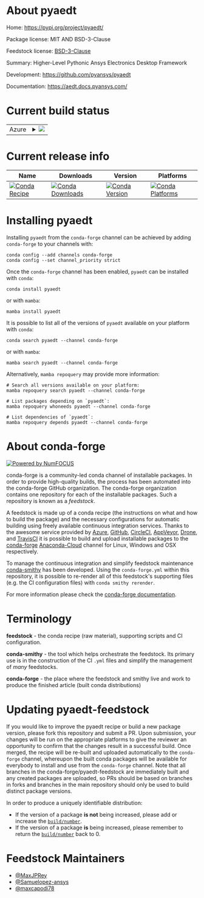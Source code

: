 About pyaedt
============

Home: https://pypi.org/project/pyaedt/

Package license: MIT AND BSD-3-Clause

Feedstock license: [BSD-3-Clause](https://github.com/conda-forge/pyaedt-feedstock/blob/main/LICENSE.txt)

Summary: Higher-Level Pythonic Ansys Electronics Desktop Framework

Development: https://github.com/pyansys/pyaedt

Documentation: https://aedt.docs.pyansys.com/

Current build status
====================


<table>
    
  <tr>
    <td>Azure</td>
    <td>
      <details>
        <summary>
          <a href="https://dev.azure.com/conda-forge/feedstock-builds/_build/latest?definitionId=18250&branchName=main">
            <img src="https://dev.azure.com/conda-forge/feedstock-builds/_apis/build/status/pyaedt-feedstock?branchName=main">
          </a>
        </summary>
        <table>
          <thead><tr><th>Variant</th><th>Status</th></tr></thead>
          <tbody><tr>
              <td>linux_64_python3.10.____cpython</td>
              <td>
                <a href="https://dev.azure.com/conda-forge/feedstock-builds/_build/latest?definitionId=18250&branchName=main">
                  <img src="https://dev.azure.com/conda-forge/feedstock-builds/_apis/build/status/pyaedt-feedstock?branchName=main&jobName=linux&configuration=linux%20linux_64_python3.10.____cpython" alt="variant">
                </a>
              </td>
            </tr><tr>
              <td>linux_64_python3.8.____cpython</td>
              <td>
                <a href="https://dev.azure.com/conda-forge/feedstock-builds/_build/latest?definitionId=18250&branchName=main">
                  <img src="https://dev.azure.com/conda-forge/feedstock-builds/_apis/build/status/pyaedt-feedstock?branchName=main&jobName=linux&configuration=linux%20linux_64_python3.8.____cpython" alt="variant">
                </a>
              </td>
            </tr><tr>
              <td>linux_64_python3.9.____cpython</td>
              <td>
                <a href="https://dev.azure.com/conda-forge/feedstock-builds/_build/latest?definitionId=18250&branchName=main">
                  <img src="https://dev.azure.com/conda-forge/feedstock-builds/_apis/build/status/pyaedt-feedstock?branchName=main&jobName=linux&configuration=linux%20linux_64_python3.9.____cpython" alt="variant">
                </a>
              </td>
            </tr><tr>
              <td>osx_64_python3.10.____cpython</td>
              <td>
                <a href="https://dev.azure.com/conda-forge/feedstock-builds/_build/latest?definitionId=18250&branchName=main">
                  <img src="https://dev.azure.com/conda-forge/feedstock-builds/_apis/build/status/pyaedt-feedstock?branchName=main&jobName=osx&configuration=osx%20osx_64_python3.10.____cpython" alt="variant">
                </a>
              </td>
            </tr><tr>
              <td>osx_64_python3.8.____cpython</td>
              <td>
                <a href="https://dev.azure.com/conda-forge/feedstock-builds/_build/latest?definitionId=18250&branchName=main">
                  <img src="https://dev.azure.com/conda-forge/feedstock-builds/_apis/build/status/pyaedt-feedstock?branchName=main&jobName=osx&configuration=osx%20osx_64_python3.8.____cpython" alt="variant">
                </a>
              </td>
            </tr><tr>
              <td>osx_64_python3.9.____cpython</td>
              <td>
                <a href="https://dev.azure.com/conda-forge/feedstock-builds/_build/latest?definitionId=18250&branchName=main">
                  <img src="https://dev.azure.com/conda-forge/feedstock-builds/_apis/build/status/pyaedt-feedstock?branchName=main&jobName=osx&configuration=osx%20osx_64_python3.9.____cpython" alt="variant">
                </a>
              </td>
            </tr><tr>
              <td>win_64_python3.10.____cpython</td>
              <td>
                <a href="https://dev.azure.com/conda-forge/feedstock-builds/_build/latest?definitionId=18250&branchName=main">
                  <img src="https://dev.azure.com/conda-forge/feedstock-builds/_apis/build/status/pyaedt-feedstock?branchName=main&jobName=win&configuration=win%20win_64_python3.10.____cpython" alt="variant">
                </a>
              </td>
            </tr><tr>
              <td>win_64_python3.8.____cpython</td>
              <td>
                <a href="https://dev.azure.com/conda-forge/feedstock-builds/_build/latest?definitionId=18250&branchName=main">
                  <img src="https://dev.azure.com/conda-forge/feedstock-builds/_apis/build/status/pyaedt-feedstock?branchName=main&jobName=win&configuration=win%20win_64_python3.8.____cpython" alt="variant">
                </a>
              </td>
            </tr><tr>
              <td>win_64_python3.9.____cpython</td>
              <td>
                <a href="https://dev.azure.com/conda-forge/feedstock-builds/_build/latest?definitionId=18250&branchName=main">
                  <img src="https://dev.azure.com/conda-forge/feedstock-builds/_apis/build/status/pyaedt-feedstock?branchName=main&jobName=win&configuration=win%20win_64_python3.9.____cpython" alt="variant">
                </a>
              </td>
            </tr>
          </tbody>
        </table>
      </details>
    </td>
  </tr>
</table>

Current release info
====================

| Name | Downloads | Version | Platforms |
| --- | --- | --- | --- |
| [![Conda Recipe](https://img.shields.io/badge/recipe-pyaedt-green.svg)](https://anaconda.org/conda-forge/pyaedt) | [![Conda Downloads](https://img.shields.io/conda/dn/conda-forge/pyaedt.svg)](https://anaconda.org/conda-forge/pyaedt) | [![Conda Version](https://img.shields.io/conda/vn/conda-forge/pyaedt.svg)](https://anaconda.org/conda-forge/pyaedt) | [![Conda Platforms](https://img.shields.io/conda/pn/conda-forge/pyaedt.svg)](https://anaconda.org/conda-forge/pyaedt) |

Installing pyaedt
=================

Installing `pyaedt` from the `conda-forge` channel can be achieved by adding `conda-forge` to your channels with:

```
conda config --add channels conda-forge
conda config --set channel_priority strict
```

Once the `conda-forge` channel has been enabled, `pyaedt` can be installed with `conda`:

```
conda install pyaedt
```

or with `mamba`:

```
mamba install pyaedt
```

It is possible to list all of the versions of `pyaedt` available on your platform with `conda`:

```
conda search pyaedt --channel conda-forge
```

or with `mamba`:

```
mamba search pyaedt --channel conda-forge
```

Alternatively, `mamba repoquery` may provide more information:

```
# Search all versions available on your platform:
mamba repoquery search pyaedt --channel conda-forge

# List packages depending on `pyaedt`:
mamba repoquery whoneeds pyaedt --channel conda-forge

# List dependencies of `pyaedt`:
mamba repoquery depends pyaedt --channel conda-forge
```


About conda-forge
=================

[![Powered by
NumFOCUS](https://img.shields.io/badge/powered%20by-NumFOCUS-orange.svg?style=flat&colorA=E1523D&colorB=007D8A)](https://numfocus.org)

conda-forge is a community-led conda channel of installable packages.
In order to provide high-quality builds, the process has been automated into the
conda-forge GitHub organization. The conda-forge organization contains one repository
for each of the installable packages. Such a repository is known as a *feedstock*.

A feedstock is made up of a conda recipe (the instructions on what and how to build
the package) and the necessary configurations for automatic building using freely
available continuous integration services. Thanks to the awesome service provided by
[Azure](https://azure.microsoft.com/en-us/services/devops/), [GitHub](https://github.com/),
[CircleCI](https://circleci.com/), [AppVeyor](https://www.appveyor.com/),
[Drone](https://cloud.drone.io/welcome), and [TravisCI](https://travis-ci.com/)
it is possible to build and upload installable packages to the
[conda-forge](https://anaconda.org/conda-forge) [Anaconda-Cloud](https://anaconda.org/)
channel for Linux, Windows and OSX respectively.

To manage the continuous integration and simplify feedstock maintenance
[conda-smithy](https://github.com/conda-forge/conda-smithy) has been developed.
Using the ``conda-forge.yml`` within this repository, it is possible to re-render all of
this feedstock's supporting files (e.g. the CI configuration files) with ``conda smithy rerender``.

For more information please check the [conda-forge documentation](https://conda-forge.org/docs/).

Terminology
===========

**feedstock** - the conda recipe (raw material), supporting scripts and CI configuration.

**conda-smithy** - the tool which helps orchestrate the feedstock.
                   Its primary use is in the construction of the CI ``.yml`` files
                   and simplify the management of *many* feedstocks.

**conda-forge** - the place where the feedstock and smithy live and work to
                  produce the finished article (built conda distributions)


Updating pyaedt-feedstock
=========================

If you would like to improve the pyaedt recipe or build a new
package version, please fork this repository and submit a PR. Upon submission,
your changes will be run on the appropriate platforms to give the reviewer an
opportunity to confirm that the changes result in a successful build. Once
merged, the recipe will be re-built and uploaded automatically to the
`conda-forge` channel, whereupon the built conda packages will be available for
everybody to install and use from the `conda-forge` channel.
Note that all branches in the conda-forge/pyaedt-feedstock are
immediately built and any created packages are uploaded, so PRs should be based
on branches in forks and branches in the main repository should only be used to
build distinct package versions.

In order to produce a uniquely identifiable distribution:
 * If the version of a package **is not** being increased, please add or increase
   the [``build/number``](https://docs.conda.io/projects/conda-build/en/latest/resources/define-metadata.html#build-number-and-string).
 * If the version of a package **is** being increased, please remember to return
   the [``build/number``](https://docs.conda.io/projects/conda-build/en/latest/resources/define-metadata.html#build-number-and-string)
   back to 0.

Feedstock Maintainers
=====================

* [@MaxJPRey](https://github.com/MaxJPRey/)
* [@Samuelopez-ansys](https://github.com/Samuelopez-ansys/)
* [@maxcapodi78](https://github.com/maxcapodi78/)

